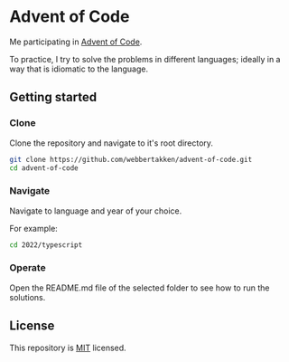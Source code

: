 # Advent of Code

Me participating in [Advent of Code](https://adventofcode.com/2024/about).

To practice, I try to solve the problems in different languages; 
ideally in a way that is idiomatic to the language.

## Getting started

### Clone

Clone the repository and navigate to it's root directory.

```bash
git clone https://github.com/webbertakken/advent-of-code.git
cd advent-of-code
```

### Navigate

Navigate to language and year of your choice.

For example:

```bash
cd 2022/typescript
```

### Operate

Open the README.md file of the selected folder to see how to run the solutions.

## License

This repository is [MIT](./LICENSE) licensed.
